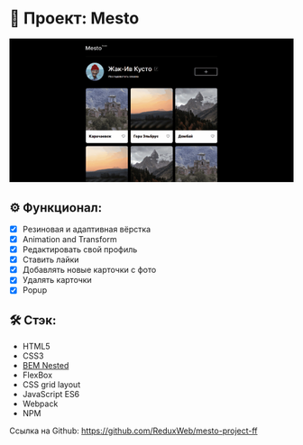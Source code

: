 # 📝 Проект: Mesto

<img src="/mesto.gif">

## ⚙️ Функционал:

- [x] Резиновая и адаптивная вёрстка
- [x] Animation and Transform
- [x] Редактировать свой профиль
- [x] Ставить лайки
- [x] Добавлять новые карточки с фото
- [x] Удалять карточки
- [x] Popup

## 🛠️ Стэк:

- HTML5
- CSS3
- [BEM Nested](https://ru.bem.info/methodology/filestructure/)
- FlexBox
- CSS grid layout
- JavaScript ES6
- Webpack
- NPM

Ссылка на Github: https://github.com/ReduxWeb/mesto-project-ff
